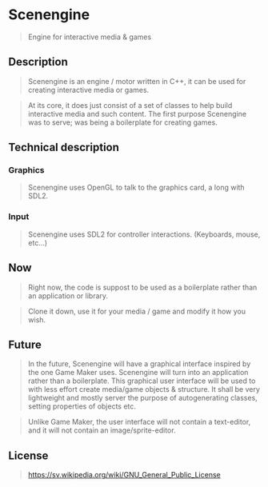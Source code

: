# Scenengine
> Engine for interactive media & games

## Description
> Scenengine is an engine / motor written in C++, it can be used for creating
> interactive media or games.

> At its core, it does just consist of a set of classes to help build
> interactive media and such content.
> The first purpose Scenengine was to serve; was being a boilerplate for
> creating games.

## Technical description
### Graphics
> Scenengine uses OpenGL to talk to the graphics card, a long with SDL2.

### Input
> Scenengine uses SDL2 for controller interactions. (Keyboards, mouse, etc...)

## Now
> Right now, the code is suppost to be used as a boilerplate rather than an
> application or library.

> Clone it down, use it for your media / game and modify it how you wish.

## Future
> In the future, Scenengine will have a graphical interface inspired by the one
> Game Maker uses.
> Scenengine will turn into an application rather than a boilerplate.
> This graphical user interface will be used to with less effort create media/game
> objects & structure.
> It shall be very lightweight and mostly server the purpose of autogenerating
> classes, setting properties of objects etc.

> Unlike Game Maker, the user interface will not contain a text-editor, and
> it will not contain an image/sprite-editor.

## License
> https://sv.wikipedia.org/wiki/GNU_General_Public_License
